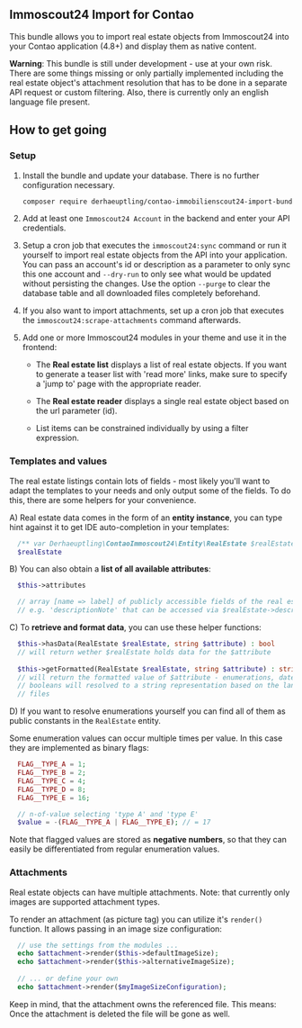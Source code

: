 ## Immoscout24 Import for Contao

This bundle allows you to import real estate objects from Immoscout24 into your
Contao application (4.8+) and display them as native content.

**Warning**: This bundle is still under development - use at your own risk. There
             are some things missing or only partially implemented including the
             real estate object's attachment resolution that has to be done in a
             separate API request or custom filtering. Also, there is currently
             only an english language file present.

## How to get going

### Setup
 1. Install the bundle and update your database. There is no further
    configuration necessary.    
    ```bash
    composer require derhaeuptling/contao-immobilienscout24-import-bundle
    ```
 
 2. Add at least one `Immoscout24 Account` in the backend and enter your API
    credentials.
    
 3. Setup a cron job that executes the `immoscout24:sync` command or run it
    yourself to import real estate objects from the API into your application.
    You can pass an account's id or description as a parameter to only sync
    this one account and `--dry-run` to only see what would be updated without
    persisting the changes. Use the option `--purge` to clear the database
    table and all downloaded files completely beforehand.

 4. If you also want to import attachments, set up a cron job that executes
    the `immoscout24:scrape-attachments` command afterwards.  
 
 5. Add one or more Immoscout24 modules in your theme and use it in the frontend:
    - The **Real estate list** displays a list of real estate objects. If you
      want to generate a teaser list with 'read more' links, make sure to
      specify a 'jump to' page with the appropriate reader. 
            
    - The **Real estate reader** displays a single real estate object based on
      the url parameter (id).
      
    - List items can be constrained individually by using a filter expression.
      

### Templates and values
The real estate listings contain lots of fields - most likely you'll want to
adapt the templates to your needs and only output some of the fields. To do
this, there are some helpers for your convenience.

A) Real estate data comes in the form of an **entity instance**, you can type hint
against it to get IDE auto-completion in your templates: 
```php
  /** var Derhaeuptling\ContaoImmoscout24\Entity\RealEstate $realEstate */
  $realEstate
```  

B) You can also obtain a **list of all available attributes**:
```php
  $this->attributes

  // array [name => label] of publicly accessible fields of the real estate objects 
  // e.g. 'descriptionNote' that can be accessed via $realEstate->descriptionNote
```
    
C) To **retrieve and format data**, you can use these helper functions:    
```php
  $this->hasData(RealEstate $realEstate, string $attribute) : bool
  // will return wether $realEstate holds data for the $attribute 
         
  $this->getFormatted(RealEstate $realEstate, string $attribute) : string
  // will return the formatted value of $attribute - enumerations, dates and
  // booleans will resolved to a string representation based on the language
  // files
```

D) If you want to resolve enumerations yourself you can find all of them as
public constants in the `RealEstate` entity. 

Some enumeration values can occur multiple times per value. In this case
they are implemented as binary flags:
```php
  FLAG__TYPE_A = 1;
  FLAG__TYPE_B = 2;
  FLAG__TYPE_C = 4;
  FLAG__TYPE_D = 8;
  FLAG__TYPE_E = 16;

  // n-of-value selecting 'type A' and 'type E'
  $value = -(FLAG__TYPE_A | FLAG__TYPE_E); // = 17
```
Note that flagged values are stored as **negative numbers**, so that they can
easily be differentiated from regular enumeration values. 

### Attachments
Real estate objects can have multiple attachments. Note: that currently only images
are supported attachment types.

To render an attachment (as picture tag) you can utilize it's `render()` function.
It allows passing in an image size configuration:
```php
  // use the settings from the modules ...
  echo $attachment->render($this->defaultImageSize);
  echo $attachment->render($this->alternativeImageSize);
 
  // ... or define your own
  echo $attachment->render($myImageSizeConfiguration);
``` 

Keep in mind, that the attachment owns the referenced file. This means: Once the
attachment is deleted the file will be gone as well.

